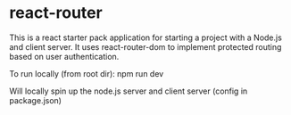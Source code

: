 # react-router
This is a react starter pack application for starting a project with a Node.js and client server. It uses react-router-dom to implement protected routing based on user authentication.

To run locally (from root dir): npm run dev

Will locally spin up the node.js server and client server (config in package.json)
